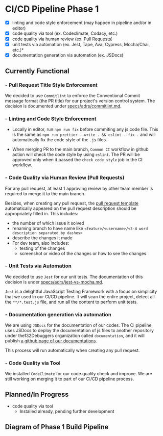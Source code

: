 # CI/CD Pipeline Phase 1

- [x] linting and code style enforcement (may happen in pipeline and/or in editor)
- [x] code quality via tool  (ex. Codeclimate, Codacy, etc.)
- [x] code quality via human review (ex. Pull Requests)
- [x] unit tests via automation (ex. Jest, Tape, Ava, Cypress, Mocha/Chai, etc.)*
- [x] documentation generation via automation (ex. JSDocs)

## Currently Functional 

### - Pull Request Title Style Enforcement 
We decided to use `Commitlint` to enforce the Conventional Commit message format (the PR title) for our project's version control system. The decision is documented under [specs/adrs/commitlint.md](../../specs/adrs/commitlint.md). 

### - Linting and Code Style Enforcement
- Locally in editor, run `npm run fix` before commiting any js code file. This is the same as `npm run prettier --write . && eslint --fix .` and will automatically fix the code style of the `.js` files. 

- When merging PR to the main branch, `Common CI` workflow in github action will check the code style by using `eslint`. The PR will be approved only when it passed the `check_code_style` job in the CI workflow. 

### - Code Quality via Human Review (Pull Requests)
For any pull request, at least 1 approving review by other team member is required to merge it to the main branch.

Besides, when creating any pull request, the [pull request template](../../docs/pull_request_template.md) automatically appeared on the pull request description should be appropriately filled in. This includes: 
- the number of which issue it solved
- renaming branch to have name like `<feature/<username>/<3-4 word description separated by dashes>`
- describe the changes it made
- For dev team, also includes: 
  - testing of the changes
  - screenshot or video of the changes or how to see the changes

### - Unit Tests via Automation
We decided to use `Jest` for our unit tests. The documentation of this decision is under [specs/adrs/jest-vs-mocha.md](../../specs/adrs/jest-vs-mocha.md). 

`Jest` is a delightful JavaScript Testing Framework with a focus on simplicity that we used in our CI/CD pipeline. It will scan the entire project, detect all the `**/*.test.js` file, and run all the content to perform unit tests. 

### - Documentation generation via automation
We are using `JSDocs` for the documentation of our codes. The CI pipeline uses JSDocs to deploy the documentation of js files to another repository under the132Debuggers organization called `documentation`, and it will publish [a github page of our documentations](https://the132debuggers.github.io/documentation/index.html). 

This process will run automatically when creating any pull request. 

### - Code Quality via Tool
We installed `CodeClimate` for our code quality check and improve. We are still working on merging it to part of our CI/CD pipeline process. 

## Planned/In Progress 

- code quality via tool 
  - Installed already, pending further development

## Diagram of Phase 1 Build Pipeline
